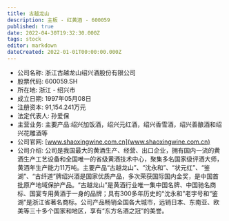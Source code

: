 ```yaml
---
title: 古越龙山
description: 主板 - 红黄酒 - 600059
published: true
date: 2022-04-30T19:32:30.000Z
tags: stock
editor: markdown
dateCreated: 2022-01-01T00:00:00.000Z
---
```


- 公司名称: 浙江古越龙山绍兴酒股份有限公司
- 股票代码: 600059.SH
- 所在地: 浙江 - 绍兴市
- 成立日期: 1997年05月08日
- 注册资本: 91,154.241万元
- 法定代表人: 孙爱保
- 主营业务: 主要产品:绍兴加饭酒，绍兴元红酒，绍兴香雪酒，绍兴善酿酒和绍兴花雕酒等
- 公司官网: [www.shaoxingwine.com.cn](www.shaoxingwine.com.cn)
- 公司介绍: 公司是我国最大的黄酒生产、经营、出口企业，拥有国内一流的黄酒生产工艺设备和全国唯一的省级黄酒技术中心，聚集多名国家级评酒大师，黄酒年生产能力11万吨。主要产品“古越龙山”、“沈永和”、“状元红”、“鉴湖”、“古纤道”牌绍兴酒是国家优质产品，多次荣获国际国内金奖，是中国首批原产地域保护产品。“古越龙山”是黄酒行业唯一集中国名牌、中国驰名商标、国宴专用黄酒于一身的品牌；具有300多年历史的“沈永和”老字号和“鉴湖”是浙江省著名商标。公司产品畅销全国各大城市，远销日本、东南亚、欧美等三十多个国家和地区，享有“东方名酒之冠”的美誉。



